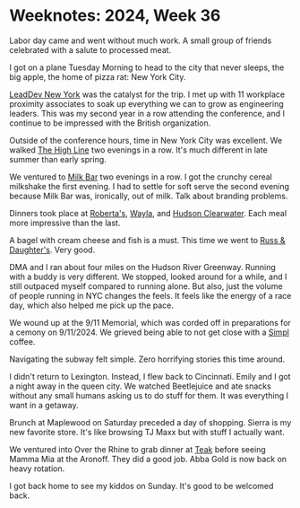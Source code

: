 <template data-parse>2024-09-08 #weeknotes</template>

# Weeknotes: 2024, Week 36

Labor day came and went without much work. A small group of friends celebrated with a salute to processed meat.

I got on a plane Tuesday Morning to head to the city that never sleeps, the big apple, the home of pizza rat: New York City.

[LeadDev New York](https://leaddev.com/events) was the catalyst for the trip. I met up with 11 workplace proximity associates to soak up everything we can to grow as engineering leaders. This was my second year in a row attending the conference, and I continue to be impressed with the British organization.

Outside of the conference hours, time in New York City was excellent. We walked [The High Line](https://www.thehighline.org/visit/) two evenings in a row. It's much different in late summer than early spring.

We ventured to [Milk Bar](https://milkbarstore.com/?view=sl-A1335AD7) two evenings in a row. I got the crunchy cereal milkshake the first evening. I had to settle for soft serve the second evening because Milk Bar was, ironically, out of milk. Talk about branding problems.

Dinners took place at [Roberta's](https://www.robertaspizza.com), [Wayla](https://www.waylanyc.com), and [Hudson Clearwater](http://www.hudsonclearwater.com). Each meal more impressive than the last.

A bagel with cream cheese and fish is a must. This time we went to [Russ & Daughter's](https://www.russanddaughters.com). Very good.

DMA and I ran about four miles on the Hudson River Greenway. Running with a buddy is very different. We stopped, looked around for a while, and I still outpaced myself compared to running alone. But also, just the volume of people running in NYC changes the feels. It feels like the energy of a race day, which also helped me pick up the pace.

We wound up at the 9/11 Memorial, which was corded off in preparations for a cemony on 9/11/2024. We grieved being able to not get close with a [Simpl](https://maps.apple.com/?address=59%20Nassau%20St,%20New%20York,%20NY%20%2010038,%20United%20States&auid=9794406090244059572&ll=40.709339,-74.008882&lsp=9902&q=Simpl%20Coffee) coffee.

Navigating the subway felt simple. Zero horrifying stories this time around.

I didn't return to Lexington. Instead, I flew back to Cincinnati. Emily and I got a night away in the queen city. We watched Beetlejuice and ate snacks without any small humans asking us to do stuff for them. It was everything I want in a getaway. 

Brunch at Maplewood on Saturday preceded a day of shopping. Sierra is my new favorite store. It's like browsing TJ Maxx but with stuff I actually want. 

We ventured into Over the Rhine to grab dinner at [Teak](https://www.teakotr.com) before seeing Mamma Mia at the Aronoff. They did a good job. Abba Gold is now back on heavy rotation.

I got back home to see my kiddos on Sunday. It's good to be welcomed back.